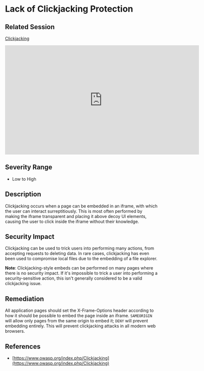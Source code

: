 Lack of Clickjacking Protection
===============================

Related Session
---------------

[Clickjacking](../sessions/clickjacking.md)

<iframe id="ytplayer" type="text/html" width="640" height="360" src="https://www.youtube-nocookie.com/embed/jcp5t8PsMsY?rel=0&autoplay=0&origin=https://hacker101.com" frameborder="0"></iframe>

Severity Range
--------------

- Low to High

Description
-----------

Clickjacking occurs when a page can be embedded in an iframe, with which the user can interact surreptitiously.  This is most often performed by making the iframe transparent and placing it above decoy UI elements, causing the user to click inside the iframe without their knowledge.

Security Impact
---------------

Clickjacking can be used to trick users into performing many actions, from accepting requests to deleting data.  In rare cases, clickjacking has even been used to compromise local files due to the embedding of a file explorer.

**Note**: Clickjacking-style embeds can be performed on many pages where there is no security impact.  If it's impossible to trick a user into performing a security-sensitive action, this isn't generally considered to be a valid clickjacking issue.

Remediation
-----------

All application pages should set the X-Frame-Options header according to how it should be possible to embed the page inside an iframe.  `SAMEORIGIN` will allow only pages from the same origin to embed it; `DENY` will prevent embedding entirely.  This will prevent clickjacking attacks in all modern web browsers.

References
----------

- [https://www.owasp.org/index.php/Clickjacking](https://www.owasp.org/index.php/Clickjacking)
